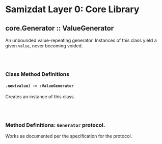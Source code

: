 Samizdat Layer 0: Core Library
==============================

core.Generator :: ValueGenerator
--------------------------------

An unbounded value-repeating generator. Instances of this class yield a
given `value`, never becoming voided.


<br><br>
### Class Method Definitions

#### `.new(value) -> :ValueGenerator`

Creates an instance of this class.

<br><br>
### Method Definitions: `Generator` protocol.

Works as documented per the specification for the protocol.
